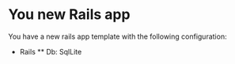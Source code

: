 You new Rails app
=========
You have a new rails app template with the following configuration:
* Rails
** Db: SqlLite
